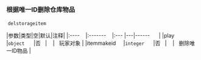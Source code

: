 ### 根据唯一ID删除仓库物品
 `delstorageitem`

|参数|类型|空|默认|注释|
|:----    |:-------    |:--- |---|------      |
|play     |`object`      |否   |    |   玩家对象 |
|itemmakeid     |`integer`      |否   |    |   删除唯一ID物品 |

